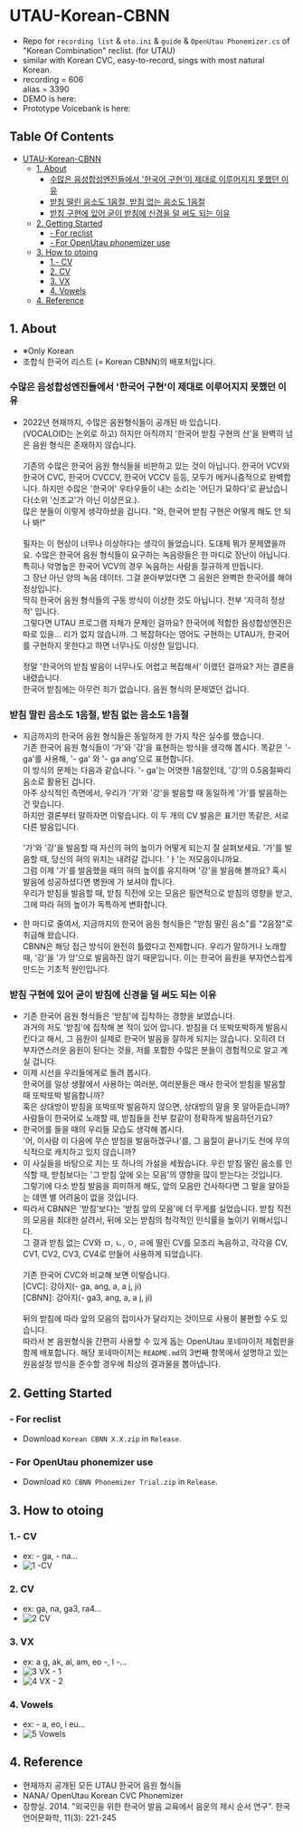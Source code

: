 # UTAU-Korean-CBNN
- Repo for `recording list` &amp; `oto.ini` &amp; `guide` &amp; `OpenUtau Phonemizer.cs` of "Korean Combination" reclist. (for UTAU)
- similar with Korean CVC, easy-to-record, sings with most natural Korean.
- recording = 606 <br>alias = 3390
- DEMO is here:
- Prototype Voicebank is here: 

## Table Of Contents 
- [UTAU-Korean-CBNN](#utau-korean-cbnn)
  * [1. About](#1-about)
    + [수많은 음성합성엔진들에서 '한국어 구현'이 제대로 이루어지지 못했던 이유](#수많은-음성합성엔진들에서-한국어-구현이-제대로-이루어지지-못했던-이유)
    + [받침 딸린 음소도 1음절, 받침 없는 음소도 1음절](#받침-딸린-음소도-1음절-받침-없는-음소도-1음절)
    + [받침 구현에 있어 굳이 받침에 신경을 덜 써도 되는 이유](#받침-구현에-있어-굳이-받침에-신경을-덜-써도-되는-이유)
  * [2. Getting Started](#2-getting-started)
    + [- For reclist](#--for-reclist)
    + [- For OpenUtau phonemizer use](#--for-openutau-phonemizer-use)
  * [3. How to otoing](#3-how-to-otoing)
    + [1.- CV](#1--cv)
    + [2. CV](#2-cv)
    + [3. VX](#3-vx)
    + [4. Vowels](#4-vowels)
   * [4. Reference](#4-reference)

## 1. About
- ※Only Korean 
- 조합식 한국어 리스트 (= Korean CBNN)의 배포처입니다.
### 수많은 음성합성엔진들에서 '한국어 구현'이 제대로 이루어지지 못했던 이유
- 2022년 현재까지, 수많은 음원형식들이 공개된 바 있습니다. <br> (VOCALOID는 논외로 하고) 하지만 아직까지 '한국어 받침 구현의 산'을 완벽히 넘은 음원 형식은 존재하지 않습니다. <br><br> 기존의 수많은 한국어 음원 형식들을 비판하고 있는 것이 아닙니다. 한국어 VCV와 한국어 CVC, 한국어 CVCCV, 한국어 VCCV 등등, 모두가 메커니즘적으로 완벽합니다. 하지만 수많은 '한국어' 우타우들이 내는 소리는 '어딘가 묘하다'로 끝났습니다(소위 '신조교'가 아닌 이상은요.).<br> 많은 분들이 이렇게 생각하셨을 겁니다. "와, 한국어 받침 구현은 어떻게 해도 안 되나 봐!"  <br><br> 필자는 이 현상이 너무나 이상하다는 생각이 들었습니다. 도대체 뭐가 문제였을까요. 수많은 한국어 음원 형식들이 요구하는 녹음량들은 한 마디로 장난이 아닙니다. 특히나 악명높은 한국어 VCV의 경우 녹음하는 사람을 절규하게 만듭니다. <br>그 장난 아닌 양의 녹음 데이터. 그걸 쏟아부었다면 그 음원은 완벽한 한국어를 해야 정상입니다. <br> 딱히 한국어 음원 형식들의 구동 방식이 이상한 것도 아닙니다. 전부 '지극히 정상적' 입니다. <br>그렇다면 UTAU 프로그램 자체가 문제인 걸까요? 한국어에 적합한 음성합성엔진은 따로 있을... 리가 없지 않습니까. 그 복잡하다는 영어도 구현하는 UTAU가, 한국어를 구현하지 못한다고 하면 너무나도 이상한 일입니다.<br><br> 정말 '한국어의 받침 발음이 너무나도 어렵고 복잡해서' 이랬던 걸까요? 저는 결론을 내렸습니다. <br>한국어 받침에는 아무런 죄가 없습니다. 음원 형식의 문제였던 겁니다. 
### 받침 딸린 음소도 1음절, 받침 없는 음소도 1음절 
- 지금까지의 한국어 음원 형식들은 동일하게 한 가지 작은 실수를 했습니다. <br> 기존 한국어 음원 형식들이 '가'와 '강'을 표현하는 방식을 생각해 봅시다. 똑같은 '- ga'를 사용해, '- ga' 와 '- ga ang'으로 표현합니다. <br> 이 방식의 문제는 다음과 같습니다. '- ga'는 어엿한 1음절인데, '강'의 0.5음절짜리 음소로 활용된 겁니다. <br> 아주 상식적인 측면에서, 우리가 '가'와 '강'을 발음할 때 동일하게 '가'를 발음하는 건 맞습니다. <br>하지만 결론부터 말하자면 이렇습니다. 이 두 개의 CV 발음은 표기만 똑같은, 서로 다른 발음입니다.<br><br> '가'와 '강'을 발음할 때 자신의 혀의 높이가 어떻게 되는지 잘 살펴보세요. '가'를 발음할 때, 당신의 혀의 위치는 내려갈 겁니다. 'ㅏ'는 저모음이니까요. <br> 그럼 이제 '가'를 발음했을 때의 혀의 높이를 유지하며 '강'을 발음해 볼까요? 혹시 발음에 성공하셨다면 병원에 가 보셔야 합니다. <br>우리가 받침을 발음할 때, 받침 직전에 오는 모음은 필연적으로 받침의 영향을 받고, 그에 따라 혀의 높이가 독특하게 변화합니다.

- 한 마디로 줄여서, 지금까지의 한국어 음원 형식들은 "받침 딸린 음소"를 "2음절"로 취급해 왔습니다. <br>CBNN은 해당 접근 방식이 완전히 틀렸다고 전제합니다. 우리가 말하거나 노래할 때, '강'을 '가 앙'으로 발음하진 않기 때문입니다. 이는 한국어 음원을 부자연스럽게 만드는 기초적 원인입니다.
### 받침 구현에 있어 굳이 받침에 신경을 덜 써도 되는 이유
- 기존 한국어 음원 형식들은 '받침'에 집착하는 경향을 보였습니다. <br> 과거의 저도 '받침'에 집착해 본 적이 있어 압니다. 받침을 더 또박또박하게 발음시킨다고 해서, 그 음원이 실제로 한국어 발음을 잘하게 되지는 않습니다. 오히려 더 부자연스러운 음원이 된다는 것을, 저를 포함한 수많은 분들이 경험적으로 알고 계실 겁니다.
- 이제 시선을 우리들에게로 돌려 봅시다. <br> 한국어를 일상 생활에서 사용하는 여러분, 여러분들은 매사 한국어 받침을 발음할 때 또박또박 발음합니까?<br> 혹은 상대방이 받침을 또박또박 발음하지 않으면, 상대방의 말을 못 알아듣습니까? <br>사람들이 한국어로 노래할 때, 받침들을 전부 칼같이 정확하게 발음하던가요?
- 한국어를 들을 때의 우리들 모습도 생각해 봅시다. <br>'어, 이사람 이 다음에 무슨 받침을 발음하겠구나'를, 그 음절이 끝나기도 전에 무의식적으로 캐치하고 있지 않습니까?<br>
- 이 사실들을 바탕으로 저는 또 하나의 가설을 세웠습니다. 우린 받침 딸린 음소를 인식할 때, 받침보다는 '그 받침 앞에 오는 모음'의 영향을 많이 받는다는 것입니다. <br>그렇기에 다소 받침 발음을 희미하게 해도, 앞의 모음만 건사하다면 그 말을 알아듣는 데엔 별 어려움이 없을 것입니다. 
- 따라서 CBNN은 '받침'보다는 '받침 앞의 모음'에 더 무게를 실었습니다. 받침 직전의 모음을 최대한 살려서, 뒤에 오는 받침의 청각적인 인식률을 높이기 위해서입니다. <br>그 결과 받침 없는 CV와 ㅁ, ㄴ, ㅇ, ㄹ에 딸린 CV를 모조리 녹음하고, 각각을 CV, CV1, CV2, CV3, CV4로 만들어 사용하게 되었습니다. <br><br>기존 한국어 CVC와 비교해 보면 이렇습니다. <br>[CVC]: 강아지(- ga, ang, a, a j, ji) <br>[CBNN]: 강아지(- ga3, ang, a, a j, ji)<br><br> 뒤의 받침에 따라 앞의 모음의 접미사가 달라지는 것이므로 사용이 불편할 수도 있습니다. <br>따라서 본 음원형식을 간편히 사용할 수 있게 돕는 OpenUtau 포네마이저 체험판을 함께 배포합니다. 해당 포네마이저는 `README.md`의 3번째 항목에서 설명하고 있는 원음설정 방식을 준수할 경우에 최상의 결과물을 뽑아냅니다.


## 2. Getting Started
### - For reclist
- Download `Korean CBNN X.X.zip` in `Release`.
### - For OpenUtau phonemizer use
- Download `KO CBNN Phonemizer Trial.zip` in `Release`.

## 3. How to otoing
### 1.- CV 
- ex: - ga, - na...
- ![1  -CV](https://user-images.githubusercontent.com/100339835/210084857-5fccb60b-19a8-4e38-9c36-cc51f67a362e.jpg)

 
### 2. CV
- ex: ga, na, ga3, ra4...
- ![2  CV](https://user-images.githubusercontent.com/100339835/210084926-065cb361-4c21-4040-a56f-ee51e674dac7.jpg)
 

### 3. VX 
- ex: a g, ak, al, am, eo -, l -... 
- ![3  VX - 1](https://user-images.githubusercontent.com/100339835/210084944-eac4a6ba-0d0d-4b08-86ec-6d737dc9fce5.jpg)
- ![4  VX - 2](https://user-images.githubusercontent.com/100339835/210084954-e1a85f35-5178-414f-bf2e-616b20c2e171.jpg)


### 4. Vowels 
- ex: - a, eo, i eu...
- ![5  Vowels](https://user-images.githubusercontent.com/100339835/210085213-4398a400-72ff-4c2c-aa9f-7182e6640722.jpg)

## 4. Reference
- 현재까지 공개된 모든 UTAU 한국어 음원 형식들 
- NANA/ OpenUtau Korean CVC Phonemizer <br>
- 장향실. 2014. "외국인을 위한 한국어 발음 교육에서 음운의 제시 순서 연구". 한국언어문화학, 11(3): 221-245
